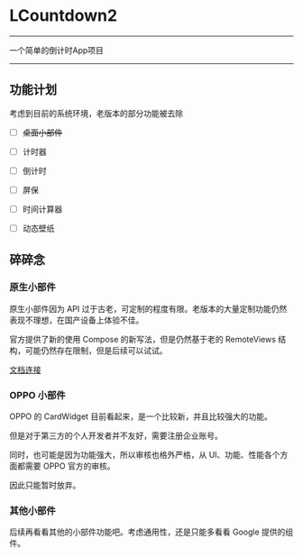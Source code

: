 # LCountdown2

--------------------------

一个简单的倒计时App项目

--------------------------

## 功能计划

考虑到目前的系统环境，老版本的部分功能被去除

- [ ] ~~桌面小部件~~
- [ ] 计时器
- [ ] 倒计时
- [ ] 屏保
- [ ] 时间计算器
- [ ] 动态壁纸
  

## 碎碎念

### 原生小部件

原生小部件因为 API 过于古老，可定制的程度有限。老版本的大量定制功能仍然表现不理想，在国产设备上体验不佳。

官方提供了新的使用 Compose 的新写法，但是仍然基于老的 RemoteViews 结构，可能仍然存在限制，但是后续可以试试。

[文档连接](https://developer.android.google.cn/develop/ui/compose/glance?hl=zh-cn)

### OPPO 小部件

OPPO 的 CardWidget 目前看起来，是一个比较新，并且比较强大的功能。

但是对于第三方的个人开发者并不友好，需要注册企业账号。

同时，也可能是因为功能强大，所以审核也格外严格，从 UI、功能、性能各个方面都需要 OPPO 官方的审核。

因此只能暂时放弃。

### 其他小部件

后续再看看其他的小部件功能吧。考虑通用性，还是只能多看看 Google 提供的组件。 
